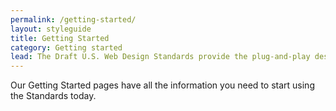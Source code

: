 ```yaml
---
permalink: /getting-started/
layout: styleguide
title: Getting Started
category: Getting started
lead: The Draft U.S. Web Design Standards provide the plug-and-play design and code to help you set a new bar for simplicity and consistency across government services.
---
```


<p class="usa-font-lead">Our Getting Started pages have all the information you need to start using the Standards today.</p>

